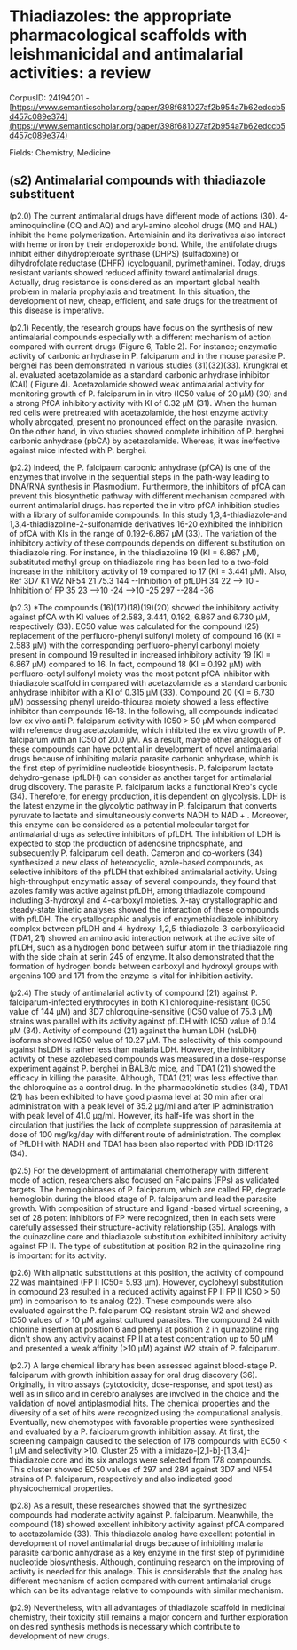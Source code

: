 # Thiadiazoles: the appropriate pharmacological scaffolds with leishmanicidal and antimalarial activities: a review

CorpusID: 24194201 - [https://www.semanticscholar.org/paper/398f681027af2b954a7b62edccb5d457c089e374](https://www.semanticscholar.org/paper/398f681027af2b954a7b62edccb5d457c089e374)

Fields: Chemistry, Medicine

## (s2) Antimalarial compounds with thiadiazole substituent
(p2.0) The current antimalarial drugs have different mode of actions (30). 4-aminoquinoline (CQ and AQ) and aryl-amino alcohol drugs (MQ and HAL) inhibit the heme polymerization. Artemisinin and its derivatives also interact with heme or iron by their endoperoxide bond. While, the antifolate drugs inhibit either dihydropteroate synthase (DHPS) (sulfadoxine) or dihydrofolate reductase (DHFR) (cycloguanil, pyrimethamine). Today, drugs resistant variants showed reduced affinity toward antimalarial drugs. Actually, drug resistance is considered as an important global health problem in malaria prophylaxis and treatment. In this situation, the development of new, cheap, efficient, and safe drugs for the treatment of this disease is imperative.

(p2.1) Recently, the research groups have focus on the synthesis of new antimalarial compounds especially with a different mechanism of action compared with current drugs (Figure 6, Table 2). For instance; enzymatic activity of carbonic anhydrase in P. falciparum and in the mouse parasite P. berghei has been demonstrated in various studies (31)(32)(33). Krungkral et al. evaluated acetazolamide as a standard carbonic anhydrase inhibitor (CAI) ( Figure  4). Acetazolamide showed weak antimalarial activity for monitoring growth of P. falciparum in in vitro (IC50 value of 20 µM) (30) and a strong PfCA inhibitory activity with KI of 0.32 µM (31). When the human red cells were pretreated with acetazolamide, the host enzyme activity wholly abrogated, present no pronounced effect on the parasite invasion. On the other hand, in vivo studies showed complete inhibition of P. berghei carbonic anhydrase (pbCA) by acetazolamide. Whereas, it was ineffective against mice infected with P. berghei.

(p2.2) Indeed, the P. falcipaum carbonic anhydrase (pfCA) is one of the enzymes that involve in the sequential steps in the path-way leading to DNA/RNA synthesis in Plasmodium. Furthermore, the inhibitors of pfCA can prevent this biosynthetic pathway with different mechanism compared with current antimalarial drugs.  has reported the in vitro pfCA inhibition studies with a library of sulfonamide compounds. In this study 1,3,4-thiadiazole-and 1,3,4-thiadiazoline-2-sulfonamide derivatives 16-20 exhibited the inhibition of pfCA with KIs in the range of 0.192-6.867 µM (33). The variation of the inhibitory activity of these compounds depends on different substitution on thiadiazole ring. For instance, in the thiadiazoline 19 (KI = 6.867 μM), substituted methyl group on thiadiazole ring has been led to a two-fold increase in the inhibitory activity of 19 compared to 17 (KI = 3.441 μM). Also,  Ref  3D7  K1  W2  NF54   21  75.3  144  --Inhibition of pfLDH  34  22  --> 10  -Inhibition of FP  35  23  -->10  -24  -->10  -25 297 --284 -36

(p2.3) *The compounds (16)(17)(18)(19)(20) showed the inhibitory activity against pfCA with KI values of 2.583, 3.441, 0.192, 6.867 and 6.730 μM, respectively (33). EC50 value was calculated for the compound (25) replacement of the perfluoro-phenyl sulfonyl moiety of compound 16 (KI = 2.583 μM) with the corresponding perfluoro-phenyl carbonyl moiety present in compound 19 resulted in increased inhibitory activity 19 (KI = 6.867 μM) compared to 16. In fact, compound 18 (KI = 0.192 μM) with perfluoro-octyl sulfonyl moiety was the most potent pfCA inhibitor with thiadiazole scaffold in compared with acetazolamide as a standard carbonic anhydrase inhibitor with a KI of 0.315 µM (33). Compound 20 (KI = 6.730 μM) possessing phenyl ureido-thiourea moiety showed a less effective inhibitor than compounds 16-18. In the following, all compounds indicated low ex vivo anti P. falciparum activity with IC50 > 50 µM when compared with reference drug acetazolamide, which inhibited the ex vivo growth of P. falciparum with an IC50 of 20.0 µM. As a result, maybe other analogues of these compounds can have potential in development of novel antimalarial drugs because of inhibiting malaria parasite carbonic anhydrase, which is the first step of pyrimidine nucleotide biosynthesis. P. falciparum lactate dehydro-genase (pfLDH) can consider as another target for antimalarial drug discovery. The parasite P. falciparum lacks a functional Kreb's cycle (34). Therefore, for energy production, it is dependent on glycolysis. LDH is the latest enzyme in the glycolytic pathway in P. falciparum that converts pyruvate to lactate and simultaneously converts NADH to NAD + . Moreover, this enzyme can be considered as a potential molecular target for antimalarial drugs as selective inhibitors of pfLDH. The inhibition of LDH is expected to stop the production of adenosine triphosphate, and subsequently P. falciparum cell death. Cameron and co-workers (34) synthesized a new class of heterocyclic, azole-based compounds, as selective inhibitors of the pfLDH that exhibited antimalarial activity. Using high-throughput enzymatic assay of several compounds, they found that azoles family was active against pfLDH, among thiadiazole compound including 3-hydroxyl and 4-carboxyl moieties. X-ray crystallographic and steady-state kinetic analyses showed the interaction of these compounds with pfLDH. The crystallographic analysis of enzymethiadiazole inhibitory complex between pfLDH and 4-hydroxy-1,2,5-thiadiazole-3-carboxylicacid (TDA1, 21) showed an amino acid interaction network at the active site of pfLDH, such as a hydrogen bond between sulfur atom in the thiadiazole ring with the side chain at serin 245 of enzyme. It also demonstrated that the formation of hydrogen bonds between carboxyl and hydroxyl groups with argenins 109 and 171 from the enzyme is vital for inhibition activity.

(p2.4) The study of antimalarial activity of compound (21) against P. falciparum-infected erythrocytes in both K1 chloroquine-resistant (IC50 value of 144 µM) and 3D7 chloroquine-sensitive (IC50 value of 75.3 µM) strains was parallel with its activity against pfLDH with IC50 value of 0.14 μM (34). Activity of compound (21) against the human LDH (hsLDH) isoforms showed IC50 value of 10.27 μM. The selectivity of this compound against hsLDH is rather less than malaria LDH. However, the inhibitory activity of these azolebased compounds was measured in a dose-response experiment against P. berghei in BALB/c mice, and TDA1 (21) showed the efficacy in killing the parasite. Although, TDA1 (21) was less effective than the chloroquine as a control drug. In the pharmacokinetic studies (34), TDA1 (21) has been exhibited to have good plasma level at 30 min after oral administration with a peak level of 35.2 μg/ml and after IP administration with peak level of 41.0 μg/ml. However, its half-life was short in the circulation that justifies the lack of complete suppression of parasitemia at dose of 100 mg/kg/day with different route of administration. The complex of PfLDH with NADH and TDA1 has been also reported with PDB ID:1T26 (34).

(p2.5) For the development of antimalarial chemotherapy with different mode of action, researchers also focused on Falcipains (FPs) as validated targets. The hemoglobinases of P. falciparum, which are called FP, degrade hemoglobin during the blood stage of P. falciparum and lead the parasite growth. With composition of structure and ligand -based virtual screening, a set of 28 potent inhibitors of FP were recognized, then in each sets were carefully assessed their structure-activity relationship (35). Analogs with the quinazoline core and thiadiazole substitution exhibited inhibitory activity against FP II. The type of substitution at position R2 in the quinazoline ring is important for its activity.

(p2.6) With aliphatic substitutions at this position, the activity of compound 22 was maintained (FP II IC50= 5.93 μm). However, cyclohexyl substitution in compound 23 resulted in a reduced activity against FP II FP II IC50 > 50 μm) in comparison to its analog (22). These compounds were also evaluated against the P. falciparum CQ-resistant strain W2 and showed IC50 values of > 10 μM against cultured parasites. The compound 24 with chlorine insertion at position 6 and phenyl at position 2 in quinazoline ring didn't show any activity against FP II at a test concentration up to 50 µM and presented a weak affinity (>10 μM) against W2 strain of P. falciparum.

(p2.7) A large chemical library has been assessed against blood-stage P. falciparum with growth inhibition assay for oral drug discovery (36). Originally, in vitro assays (cytotoxicity, dose-response, and spot test) as well as in silico and in cerebro analyses are involved in the choice and the validation of novel antiplasmodial hits. The chemical properties and the diversity of a set of hits were recognized using the computational analysis. Eventually, new chemotypes with favorable properties were synthesized and evaluated by a P. falciparum growth inhibition assay. At first, the screening campaign caused to the selection of 178 compounds with EC50 < 1 µM and selectivity >10. Cluster 25 with a imidazo-[2,1-b]-[1,3,4]-thiadiazole core and its six analogs were selected from 178 compounds. This cluster showed EC50 values of 297 and 284 against 3D7 and NF54 strains of P. falciparum, respectively and also indicated good physicochemical properties.

(p2.8) As a result, these researches showed that the synthesized compounds had moderate activity against P. falciparum. Meanwhile, the compound (18) showed excellent inhibitory activity against pfCA compared to acetazolamide (33). This thiadiazole analog have excellent potential in development of novel antimalarial drugs because of inhibiting malaria parasite carbonic anhydrase as a key enzyme in the first step of pyrimidine nucleotide biosynthesis. Although, continuing research on the improving of activity is needed for this analoge. This is considerable that the analog has different mechanism of action compared with current antimalarial drugs which can be its advantage relative to compounds with similar mechanism.

(p2.9) Nevertheless, with all advantages of thiadiazole scaffold in medicinal chemistry, their toxicity still remains a major concern and further exploration on desired synthesis methods is necessary which contribute to development of new drugs.
